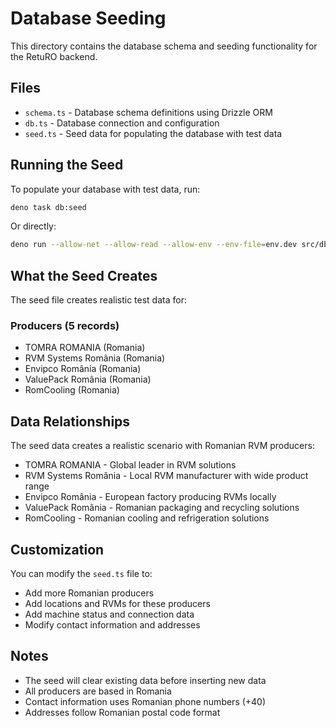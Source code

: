 # Database Seeding

This directory contains the database schema and seeding functionality for the RetuRO backend.

## Files

- `schema.ts` - Database schema definitions using Drizzle ORM
- `db.ts` - Database connection and configuration
- `seed.ts` - Seed data for populating the database with test data

## Running the Seed

To populate your database with test data, run:

```bash
deno task db:seed
```

Or directly:

```bash
deno run --allow-net --allow-read --allow-env --env-file=env.dev src/db/seed.ts
```

## What the Seed Creates

The seed file creates realistic test data for:

### Producers (5 records)
- TOMRA ROMANIA (Romania)
- RVM Systems România (Romania)
- Envipco România (Romania)
- ValuePack România (Romania)
- RomCooling (Romania)

## Data Relationships

The seed data creates a realistic scenario with Romanian RVM producers:
- TOMRA ROMANIA - Global leader in RVM solutions
- RVM Systems România - Local RVM manufacturer with wide product range
- Envipco România - European factory producing RVMs locally
- ValuePack România - Romanian packaging and recycling solutions
- RomCooling - Romanian cooling and refrigeration solutions

## Customization

You can modify the `seed.ts` file to:
- Add more Romanian producers
- Add locations and RVMs for these producers
- Add machine status and connection data
- Modify contact information and addresses

## Notes

- The seed will clear existing data before inserting new data
- All producers are based in Romania
- Contact information uses Romanian phone numbers (+40)
- Addresses follow Romanian postal code format
